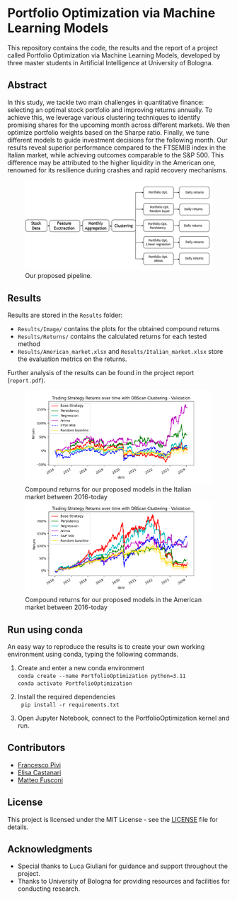 # Portfolio Optimization via Machine Learning Models

This repository contains the code, the results and the report of a project called Portfolio Optimization via Machine Learning Models, developed by three master students in Artificial Intelligence at University of Bologna.

## Abstract

In this study, we tackle two main challenges in quantitative finance: selecting an optimal stock portfolio and improving returns annually. To achieve this, we leverage various clustering techniques to identify promising shares for the upcoming month across different markets. We then optimize portfolio weights based on the Sharpe ratio. Finally, we tune different models to guide investment decisions for the following month. Our results reveal superior performance compared to the FTSEMIB index in the Italian market, while achieving outcomes comparable to the S&P 500. This difference may be attributed to the higher liquidity in the American one, renowned for its resilience during crashes and rapid recovery mechanisms.

<figure>
  <img src="Images/System_description.png" alt="System_description">
  <figcaption>Our proposed pipeline.</figcaption>
</figure>


## Results
Results are stored in the `Results` folder:
- `Results/Image/` contains the plots for the obtained compound returns
- `Results/Returns/` contains the calculated returns for each tested method
- `Results/American_market.xlsx` and `Results/Italian_market.xlsx` store the evaluation metrics on the returns.

Further analysis of the results can be found in the project report (`report.pdf`).<br>


<figure>
  <img src="Results\Images\IT_dbscan_val.png" alt="System_description">
  <figcaption>Compound returns for our proposed models in the Italian market between 2016-today</figcaption>
  <img src="Results\Images\US_dbscan_val.png" alt="System_description">
  <figcaption>Compound returns for our proposed models in the American market between 2016-today</figcaption>
</figure>

## Run using conda
An easy way to reproduce the results is to create your own working environment using conda, typing the following commands.

1. Create and enter a new conda environment<br>
``` conda create --name PortfolioOptimization python=3.11 ``` <br>
``` conda activate PortfolioOptimization ``` 

2. Install the required dependencies<br>
``` pip install -r requirements.txt```

3. Open Jupyter Notebook, connect to the PortfolioOptimization kernel and run.

<!-- ## Key Features

- Implementation of clustering techniques (DBSCAN, K-means) for stock selection.
- Portfolio optimization based on the Sharpe ratio
- Regression and ARIMA models for trend prediction and decision-making.
- Evaluation and comparison of results in the Italian and American markets. -->




<!-- ## Folder Structure

- `Dataset`: Contains the utility functions and the metrics used to build our costum dataset
- `Optimization`: Contains the clustering techniques used and the portoflio optimization done over the sharpe ratio.
- `Evaluation`: Contains the evaluation metrics and the plots.
- `Report`: Project paper. 
- `Italian_market`: Notebooks specific to the Italian market.
- `American_market`: Notebooks specific to the American market.
- `Images`: Images used in documentation and visualizations.
 -->

## Contributors

- [Francesco Pivi](https://github.com/your-username)
- [Elisa Castanari](https://github.com/teammate1)
- [Matteo Fusconi](https://github.com/teammate2)

## License

This project is licensed under the MIT License - see the [LICENSE](LICENSE) file for details.

## Acknowledgments

- Special thanks to Luca Giuliani for guidance and support throughout the project.
- Thanks to University of Bologna for providing resources and facilities for conducting research.


